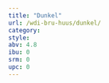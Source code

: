 ```yaml
---
title: "Dunkel"
url: /wdi-bru-huus/dunkel/
category: 
style: 
abv: 4.8
ibu: 0
srm: 0
upc: 0
---
```



